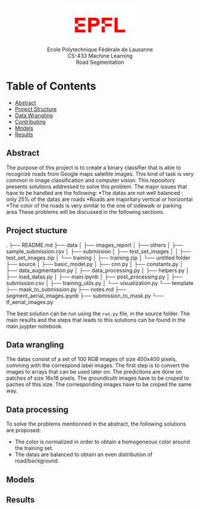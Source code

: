 <div align="center">
<img src="./resources/logo-epfl.png" alt="Example Image" width="192" height="108">
</div>

<div align="center">
Ecole Polytechnique Fédérale de Lausanne
</div> 
<div align="center">
CS-433 Machine Learning
</div> 
<div align="center">
Road Segmentation
</div> 

# Table of Contents

- [Abstract](#abstract)
- [Project Structure](#project-structure)
- [Data Wrangling](#Data-Wrangling)
- [Contributing](#contributing)
- [Models](#models)
- [Results](#results)

## Abstract 
The purpose of this project is to create a binary classifier that is able to recognize roads from Google maps satellite images. This kind of task is very common in image classification and computer vision. This repository presents solutions addressed to solve this problem. The major issues that have to be handled are the following:
*The datas are not well balanced : only 25% of the datas are roads
*Roads are majoritary vertical or horizontal
*The color of the roads is very similar to the one of sidewalk or parking area
   These problems will be discussed in the following sections.

## Project stucture
.
├── README.md
├── data
│   ├── images_report
│   ├── others
│   ├── sample_submission.csv
│   ├── submission
│   ├── test_set_images
│   │   ├── test_set_images.zip
│   └── training
│       ├── training.zip
│       └── untitled folder
├── source
│   ├── basic_model.py
│   ├── cnn.py
│   ├── constants.py
│   ├── data_augmentation.py
│   ├── data_processing.py
│   ├── helpers.py
│   ├── load_datas.py
│   ├── main.ipynb
│   ├── post_processing.py
│   ├── submission.csv
│   ├── training_utils.py
│   └── visualization.py
└── template
    ├── mask_to_submission.py
    ├── notes.md
    ├── segment_aerial_images.ipynb
    ├── submission_to_mask.py
    └── tf_aerial_images.py



The best solution can be run using the `run.py` file, in the source folder. The main results and the steps that leads to this solutions can be found in the main juypter notebook.

## Data wrangling
The datas consist of a set of 100 RGB images of size 400x400 pixels, comming with the correspond label images. The first step is to convert the images to arrays that can be used later on. The predictions are done on patches of size 16x16 pixels. The groundtruth images have to be croped to paches of this size. The corresponding images have to be croped the same way. 

## Data processing

To solve the problems mentionned in the abstract, the following solutions are proposed:</p>
* The color is normalized in order to obtain a homogeneous color around the training set.
* The datas are balanced to obtain an even distribution of road/background.

## Models

## Results

